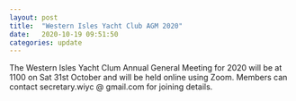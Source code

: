 ```yaml
---
layout: post
title:  "Western Isles Yacht Club AGM 2020"
date:   2020-10-19 09:51:50
categories: update
---
```


The Western Isles Yacht Clum Annual General Meeting for 2020 will be at 1100 on Sat 31st October and will be held online using Zoom. Members can contact secretary.wiyc @ gmail.com for joining details.
